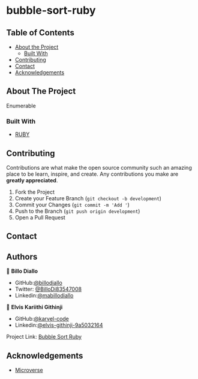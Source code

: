# bubble-sort-ruby

## Table of Contents

* [About the Project](#about-the-project)
  * [Built With](#built-with)
* [Contributing](#contributing)
* [Contact](#contact)
* [Acknowledgements](#acknowledgements)

<!-- ABOUT THE PROJECT   -->
## About The Project
Enumerable

### Built With

* [RUBY]()

## Contributing

Contributions are what make the open source community such an amazing place to be learn, inspire, and create. Any contributions you make are **greatly appreciated**.

1. Fork the Project
2. Create your Feature Branch (`git checkout -b development`)
3. Commit your Changes (`git commit -m 'Add '`)
4. Push to the Branch (`git push origin development`)
5. Open a Pull Request


<!-- CONTACT -->
## Contact

## Authors

👤 **Billo Diallo**

- GitHub:[@billodiallo](https://github.com/billodiallo)
- Twitter: [@BilloDi83547008](https://twitter.com/BilloDi83547008)
- Linkedin:[@mabillodiallo](https://www.linkedin.com/in/mabillodiallo/)


👤 **Elvis Kariithi Githinji**

- GitHub:[@karvel-code](https://github.com/karvel-code)
- Linkedin:[@elvis-githinji-9a5032164](https://www.linkedin.com/in/elvis-githinji-9a5032164/)

Project Link: [Bubble Sort Ruby](https://github.com/billodiallo/bubble_sort/tree/feature-b)


<!-- ACKNOWLEDGEMENTS -->
## Acknowledgements

* [Microverse](https://www.microverse.org/)


